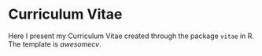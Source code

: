 # Curriculum Vitae
Here I present my Curriculum Vitae created through the package `vitae` in R. The template is *awesomecv*.
